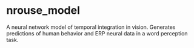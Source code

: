 # nrouse_model
A neural network model of temporal integration in vision. Generates predictions of human behavior and ERP neural data in a word perception task.
